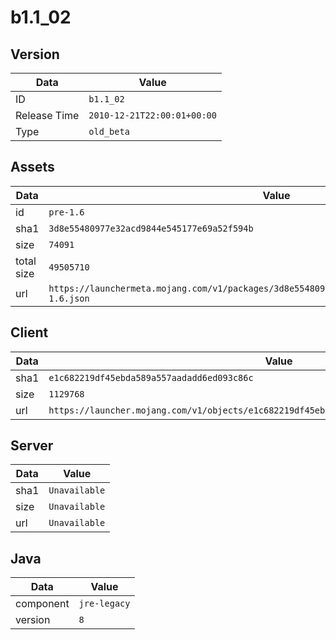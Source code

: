 # b1.1_02

## Version

|**Data**        | **Value**                 |
|----------------|-------------------------|
| ID   | ```b1.1_02```   |
| Release Time   | ```2010-12-21T22:00:01+00:00```   |
| Type   | ```old_beta```   |

## Assets

|**Data**        | **Value**                 |
|----------------|-------------------------|
| id   | ```pre-1.6```   |
| sha1   | ```3d8e55480977e32acd9844e545177e69a52f594b```   |
| size   | ```74091```   |
| total size  | ```49505710```  |
| url       | ```https://launchermeta.mojang.com/v1/packages/3d8e55480977e32acd9844e545177e69a52f594b/pre-1.6.json``` |

## Client

|**Data**        | **Value**                 |
|----------------|-------------------------|
| sha1   | ```e1c682219df45ebda589a557aadadd6ed093c86c```   |
| size   | ```1129768```   |
| url       | ```https://launcher.mojang.com/v1/objects/e1c682219df45ebda589a557aadadd6ed093c86c/client.jar``` |

## Server

|**Data**        | **Value**                 |
|----------------|-------------------------|
| sha1   | ```Unavailable```   |
| size   | ```Unavailable```   |
| url       | ```Unavailable``` |

## Java

|**Data**        | **Value**                 |
|----------------|-------------------------|
| component   | ```jre-legacy```   |
| version   | ```8```   |